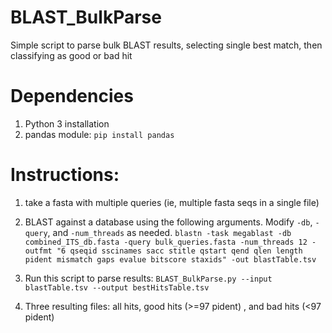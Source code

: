 # BLAST_BulkParse
Simple script to parse bulk BLAST results, selecting single best match, then classifying as good or bad hit
# Dependencies
1. Python 3 installation
2. pandas module:
   `pip install pandas`

# Instructions:
1. take a fasta with multiple queries (ie, multiple fasta seqs in a single file)

2. BLAST against a database using the following arguments. Modify `-db`, `-query`, and `-num_threads` as needed.
	`blastn -task megablast -db combined_ITS_db.fasta -query bulk_queries.fasta -num_threads 12 -outfmt "6 qseqid sscinames sacc stitle qstart qend qlen length pident mismatch gaps evalue bitscore staxids" -out blastTable.tsv`

3. Run this script to parse results:
	`BLAST_BulkParse.py --input blastTable.tsv --output bestHitsTable.tsv`

4. Three resulting files: all hits, good hits (>=97 pident) , and bad hits (<97 pident)
